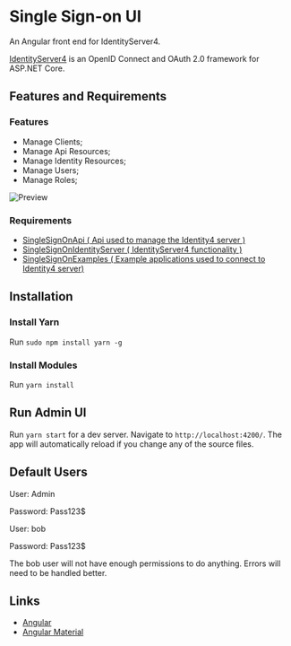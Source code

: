 # Single Sign-on UI 

An Angular front end for IdentityServer4. 

[IdentityServer4](http://docs.identityserver.io/en/latest/) is an OpenID Connect and OAuth 2.0 framework for ASP.NET Core. 

## Features and Requirements

### Features

- Manage Clients;
- Manage Api Resources;
- Manage Identity Resources;
- Manage Users;
- Manage Roles;


![Preview](https://raw.githubusercontent.com/laredoza/SingleSignOnUI/master/SingleSignOn.gif)

### Requirements
- [SingleSignOnApi ( Api used to manage the Identity4 server )](https://github.com/laredoza/SingleSignOnApi) 
- [SingleSignOnIdentityServer ( IdentityServer4 functionality )](https://github.com/laredoza/SingleSignOnIdentityServer)
- [SingleSignOnExamples ( Example applications used to connect to Identity4 server) ](https://github.com/laredoza/SingleSignOnExamples)

## Installation

### Install Yarn

Run `sudo npm install yarn -g` 

### Install Modules
Run `yarn install` 

## Run Admin UI 

Run `yarn start` for a dev server. Navigate to `http://localhost:4200/`. The app will automatically reload if you change any of the source files.

## Default Users

User: Admin

Password: Pass123$ 

User: bob 

Password: Pass123$ 

The bob user will not have enough permissions to do anything. Errors will need to be handled better.

## Links
- [Angular](https://angular.io/)
- [Angular Material](https://material.angular.io/)
